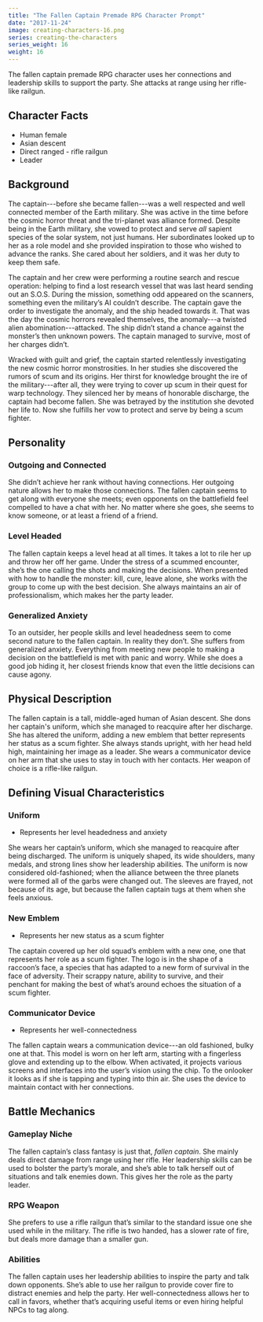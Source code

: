 ```yaml
---
title: "The Fallen Captain Premade RPG Character Prompt"
date: "2017-11-24"
image: creating-characters-16.png
series: creating-the-characters
series_weight: 16
weight: 16
---
```


The fallen captain premade RPG character uses her connections and leadership skills to support the party. She attacks at range using her rifle-like railgun.<!--more-->

## Character Facts
- Human female
- Asian descent
- Direct ranged - rifle railgun
- Leader

## Background
The captain---before she became fallen---was a well respected and well connected member of the Earth military. She was active in the time before the cosmic horror threat and the tri-planet was alliance formed. Despite being in the Earth military, she vowed to protect and serve _all_ sapient species of the solar system, not just humans. Her subordinates looked up to her as a role model and she provided inspiration to those who wished to advance the ranks. She cared about her soldiers, and it was her duty to keep them safe.

The captain and her crew were performing a routine search and rescue operation: helping to find a lost research vessel that was last heard sending out an S.O.S. During the mission, something odd appeared on the scanners, something even the military’s AI couldn’t describe. The captain gave the order to investigate the anomaly, and the ship headed towards it. That was the day the cosmic horrors revealed themselves, the anomaly---a twisted alien abomination---attacked. The ship didn’t stand a chance against the monster’s then unknown powers. The captain managed to survive, most of her charges didn’t.

Wracked with guilt and grief, the captain started relentlessly investigating the new cosmic horror monstrosities. In her studies she discovered the rumors of scum and its origins. Her thirst for knowledge brought the ire of the military---after all, they were trying to cover up scum in their quest for warp technology. They silenced her by means of honorable discharge, the captain had become fallen. She was betrayed by the institution she devoted her life to. Now she fulfills her vow to protect and serve by being a scum fighter.

## Personality
### Outgoing and Connected
She didn’t achieve her rank without having connections. Her outgoing nature allows her to make those connections. The fallen captain seems to get along with everyone she meets; even opponents on the battlefield feel compelled to have a chat with her. No matter where she goes, she seems to know someone, or at least a friend of a friend.

### Level Headed
The fallen captain keeps a level head at all times. It takes a lot to rile her up and throw her off her game. Under the stress of a scummed encounter, she’s the one calling the shots and making the decisions. When presented with how to handle the monster: kill, cure, leave alone, she works with the group to come up with the best decision. She always maintains an air of professionalism, which makes her the party leader.

### Generalized Anxiety
To an outsider, her people skills and level headedness seem to come second nature to the fallen captain. In reality they don’t. She suffers from generalized anxiety. Everything from meeting new people to making a decision on the battlefield is met with panic and worry. While she does a good job hiding it, her closest friends know that even the little decisions can cause agony.

## Physical Description
The fallen captain is a tall, middle-aged human of Asian descent. She dons her captain's uniform, which she managed to reacquire after her discharge. She has altered the uniform, adding a new emblem that better represents her status as a scum fighter. She always stands upright, with her head held high, maintaining her image as a leader. She wears a communicator device on her arm that she uses to stay in touch with her contacts. Her weapon of choice is a rifle-like railgun.

## Defining Visual Characteristics
### Uniform
- Represents her level headedness and anxiety

She wears her captain’s uniform, which she managed to reacquire after being discharged. The uniform is uniquely shaped, its wide shoulders, many medals, and strong lines show her leadership abilities. The uniform is now considered old-fashioned; when the alliance between the three planets were formed all of the garbs were changed out. The sleeves are frayed, not because of its age, but because the fallen captain tugs at them when she feels anxious.

### New Emblem
- Represents her new status as a scum fighter

The captain covered up her old squad’s emblem with a new one, one that represents her role as a scum fighter. The logo is in the shape of a raccoon’s face, a species that has adapted to a new form of survival in the face of adversity. Their scrappy nature, ability to survive, and their penchant for making the best of what’s around echoes the situation of a scum fighter.

### Communicator Device
- Represents her well-connectedness

The fallen captain wears a communication device---an old fashioned, bulky one at that. This model is worn on her left arm, starting with a fingerless glove and extending up to the elbow. When activated, it projects various screens and interfaces into the user’s vision using the chip. To the onlooker it looks as if she is tapping and typing into thin air. She uses the device to maintain contact with her connections.

## Battle Mechanics
### Gameplay Niche
The fallen captain’s class fantasy is just that, _fallen captain_. She mainly deals direct damage from range using her rifle. Her leadership skills can be used to bolster the party’s morale, and she’s able to talk herself out of situations and talk enemies down. This gives her the role as the party leader.

### RPG Weapon
She prefers to use a rifle railgun that’s similar to the standard issue one she used while in the military. The rifle is two handed, has a slower rate of fire, but deals more damage than a smaller gun.

### Abilities
The fallen captain uses her leadership abilities to inspire the party and talk down opponents. She’s able to use her railgun to provide cover fire to distract enemies and help the party. Her well-connectedness allows her to call in favors, whether that’s acquiring useful items or even hiring helpful NPCs to tag along.
